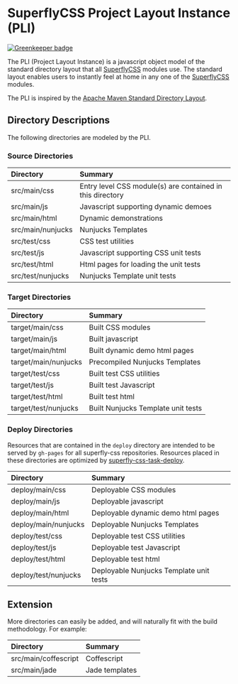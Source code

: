 # SuperflyCSS Project Layout Instance (PLI)

[![Greenkeeper badge](https://badges.greenkeeper.io/superflycss/pli.svg)](https://greenkeeper.io/)


The PLI (Project Layout Instance) is a javascript object model of the standard directory layout that all [SuperflyCSS](https://github.com/superfly-css/superfly-css/) modules use.  The standard layout enables users to instantly feel at home in any one of the [SuperflyCSS](https://github.com/superfly-css/superfly-css/) modules.

The PLI is inspired by the [Apache Maven Standard Directory Layout](https://maven.apache.org/guides/introduction/introduction-to-the-standard-directory-layout.html).

## Directory Descriptions

The following directories are modeled by the PLI.

### Source Directories

| Directory         | Summary                                                   |
|:------------------|:----------------------------------------------------------|
| src/main/css      | Entry level CSS module(s) are contained in this directory |
| src/main/js       | Javascript supporting dynamic demoes                      |
| src/main/html     | Dynamic demonstrations                                    |
| src/main/nunjucks | Nunjucks Templates                                        |
| src/test/css      | CSS test utilities                                        |
| src/test/js       | Javascript supporting CSS unit tests                      |
| src/test/html     | Html pages for loading the unit tests                     |
| src/test/nunjucks | Nunjucks Template unit tests                              |

### Target Directories

| Directory            | Summary                            |
|:---------------------|:-----------------------------------|
| target/main/css      | Built CSS modules                  |
| target/main/js       | Built javascript                   |
| target/main/html     | Built dynamic demo html pages      |
| target/main/nunjucks | Precompiled Nunjucks Templates     |
| target/test/css      | Built test CSS utilities           |
| target/test/js       | Built test Javascript              |
| target/test/html     | Built test html                    |
| target/test/nunjucks | Built Nunjucks Template unit tests |

### Deploy Directories

Resources that are contained in the `deploy` directory are intended to be served by `gh-pages` for all superfly-css repositories.  Resources placed in these directories are optimized by [superfly-css-task-deploy](https://github.com/superfly-css/superfly-css-task-deploy).

| Directory            | Summary                                 |
|:---------------------|:----------------------------------------|
| deploy/main/css      | Deployable CSS modules                  |
| deploy/main/js       | Deployable javascript                   |
| deploy/main/html     | Deployable dynamic demo html pages      |
| deploy/main/nunjucks | Deployable Nunjucks Templates           |
| deploy/test/css      | Deployable test CSS utilities           |
| deploy/test/js       | Deployable test Javascript              |
| deploy/test/html     | Deployable test html                    |
| deploy/test/nunjucks | Deployable Nunjucks Template unit tests |

## Extension

More directories can easily be added, and will naturally fit with the build methodology.  For example:

| Directory            | Summary        |
|:---------------------|:---------------|
| src/main/coffescript | Coffescript    |
| src/main/jade        | Jade templates |
